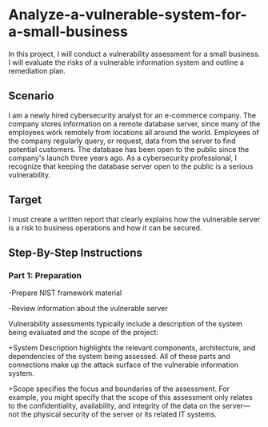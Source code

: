 # Analyze-a-vulnerable-system-for-a-small-business
In this project, I will conduct a vulnerability assessment for a small business. I will evaluate the risks of a vulnerable information system and outline a remediation plan.

## Scenario
I am a newly hired cybersecurity analyst for an e-commerce company. The company stores information on a remote database server, since many of the employees work remotely from locations all around the world. Employees of the company regularly query, or request, data from the server to find potential customers. The database has been open to the public since the company's launch three years ago. As a cybersecurity professional, I recognize that keeping the database server open to the public is a serious vulnerability.

## Target
I must create a written report that clearly explains how the vulnerable server is a risk to business operations and how it can be secured.

## Step-By-Step Instructions
### Part 1: Preparation
-Prepare NIST framework material

-Review information about the vulnerable server

Vulnerability assessments typically include a description of the system being evaluated and the scope of the project:

+System Description highlights the relevant components, architecture, and dependencies of the system being assessed. All of these parts and connections make up the attack surface of the vulnerable information system.

+Scope specifies the focus and boundaries of the assessment. For example, you might specify that the scope of this assessment only relates to the confidentiality, availability, and integrity of the data on the server—not the physical security of the server or its related IT systems.
